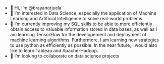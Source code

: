 - 👋 Hi, I’m @brayanorjuela
- 👀 I’m interested in Data Science, especially the application of Machine Learning and Artificial Intelligence to solve real-world problems.
- 🌱 I’m currently improving my SQL skills to be able to more efficiently obtain access to valuable information stored in data bases, as well as I am learning TensorFlow for the developement and deployment of machine learning algorithms. Furthermore, I am learning new strategies to use python as efficiently as possible. In the near future, I would also like to learn Tableau and Apache-Hadoop.
- 💞️ I’m looking to collaborate on data science projects

<!---
brayanorjuela/brayanorjuela is a ✨ special ✨ repository because its `README.md` (this file) appears on your GitHub profile.
You can click the Preview link to take a look at your changes.
--->
